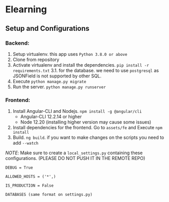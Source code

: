 # Elearning

## Setup and Configurations

### Backend:
1. Setup virtualenv. this app uses `Python 3.8.0 or above`
2. Clone from repository
3. Activate virtualenv and install the dependencies. `pip install -r requirements.txt`
3.1. for the database. we need to use `postgresql` as JSONField is not supported by other SQL.
4. Execute `python manage.py migrate`
5. Run the server. `python manage.py runserver`

### Frontend:
1. Install Angular-CLI and Nodejs. `npm install -g @angular/cli`
    - Angular-CLI 12.2.14 or higher
    - Node 12.20 (installing higher version may cause some issues)
2. Install dependencies for the frontend. Go to `assets/fe` and Execute `npm install`
3. Build. `ng build`. if you want to make changes on the scripts you need to add `--watch`


*NOTE*: Make sure to create a `local_settings.py` containing these configurations. (PLEASE DO NOT PUSH IT IN THE REMOTE REPO)

```
DEBUG = True

ALLOWED_HOSTS = ('*',)

IS_PRODUCTION = False

DATABASES (same format on settings.py)
```